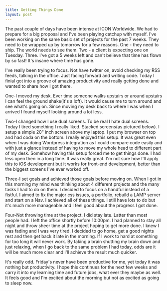 ```yaml
---
title: Getting Things Done
layout: post
---
```

 
The past couple of days have been intense at ICON Worldwide. We had to prepare for a big proposal and I've been playing catchup with myself. I've been working on the same basic set of projects for the past 7 weeks. They need to be wrapped up by tomorrow for a few reasons. One - they need to ship. The world needs to see them. Two - a client is expecting one on Tuesday. Three. I've got a 5 weeks left and can't believe that time has flown by so fast! It's insane where time has gone.

I've really been trying to focus. Not have twitter on, avoid checking my RSS feeds, talking in the office. Just facing forward and writing code. Today I finial got into a groove of amazing productivity and really getting done and wanted to share how I got there.

One-I moved my desk. Ever time someone walks upstairs or around upstairs I can feel the ground shake(it's a loft). It would cause me to turn around and see what's going on. Since moving my desk back to where I was when I arrived I found myself looking around a lot less.

Two-I changed how I use dual screens. To be real I hate dual screens. Today I tired something I really liked. Stacked screens(as pictured below). I setup a simple 20" inch screen above my laptop. I put my browser on top and had coda on the bottom. I really enjoyed this setup. It was great even when I was doing Wordpress integration as I could compare code easily and with just a glance instead of having to move my whole head to different part of my desk. Somehow having this setup forced me to get things done. I had less open then in a long time. It was really great. I'm not sure how I'll apply this to iOS development but it works for front-end development, better than the biggest screens I've ever worked off.

Three-I set goals and achieved those goals before moving on. When I got in this morning my mind was thinking about 4 different projects and the many tasks I had to do on them. I decided to focus on a handful instead of a fistful. I aimed to fix the major css issues, a portfolio, rebuild a LAMP server and start on a Nav. I achieved all of these things. I still have lots to do but it's much more manageable and I feel good about the progress I got done.

Four-Not throwing time at the project. I did stay late. Latter than most people had. I left the office shortly before 10:00pm. I had planned to stay all night and throw sheer time at the project hoping to get more done. I knew I was fading and I was very tired. I decided to go home, get a good nights rest and then get back it late in the morning. If I work to hard at something for too long it will never work. By taking a brain shutting my brain down and just relaxing, when I go back to the same problem I had today, odds are it will be much more clear and I'll achieve the result much quicker.

It's really odd. Friday's never have been productive for me, yet today it was nothing but productivity. I hope this continues for the next few weeks and carry it into my learning time and future jobs, what ever they maybe as well. It feels good and I'm excited about the morning but not as excited as going to sleep now.
